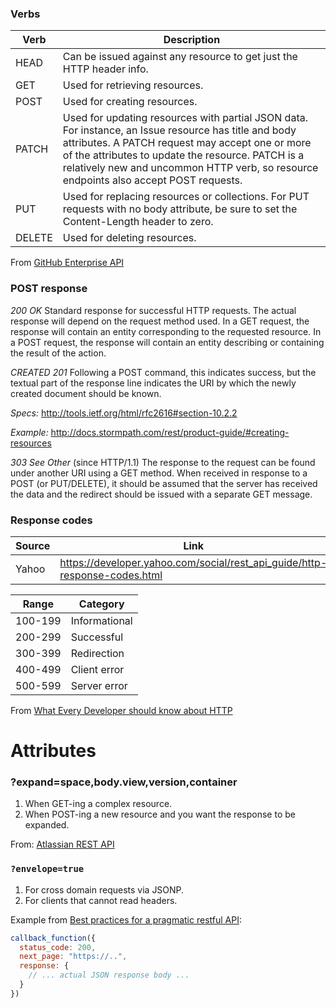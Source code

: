 ### Verbs

|Verb|Description|
|-------------|-------------|
|HEAD|Can be issued against any resource to get just the HTTP header info.|
|GET|Used for retrieving resources.|
|POST|Used for creating resources.|
|PATCH|Used for updating resources with partial JSON data. For instance, an Issue resource has title and body attributes. A PATCH request may accept one or more of the attributes to update the resource. PATCH is a relatively new and uncommon HTTP verb, so resource endpoints also accept POST requests.|
|PUT|Used for replacing resources or collections. For PUT requests with no body attribute, be sure to set the Content-Length header to zero.|
|DELETE|Used for deleting resources.|

From [GitHub Enterprise API]

### POST response

*200 OK*
Standard response for successful HTTP requests. The actual response will depend on the request method used. 
In a GET request, the response will contain an entity corresponding to the requested resource. 
In a POST request, the response will contain an entity describing or containing the result of the action.

*CREATED 201*
Following a POST command, this indicates success, but the textual part of the response line indicates the 
URI by which the newly created document should be known.

*Specs:* http://tools.ietf.org/html/rfc2616#section-10.2.2

*Example:* http://docs.stormpath.com/rest/product-guide/#creating-resources

*303 See Other* (since HTTP/1.1)
The response to the request can be found under another URI using a GET method. When received in response to a 
POST (or PUT/DELETE), it should be assumed that the server has received the data and the redirect should be 
issued with a separate GET message.

### Response codes

|Source|Link|
|-------------|-------------|
|Yahoo|https://developer.yahoo.com/social/rest_api_guide/http-response-codes.html|


|Range|Category|
|-------------|-------------|
|100-199|Informational|
|200-299|Successful|
|300-399|Redirection|
|400-499|Client error|
|500-599|Server error|

From [What Every Developer should know about HTTP]

# Attributes

### ?expand=space,body.view,version,container

1. When GET-ing a complex resource.
2. When POST-ing a new resource and you want the response to be expanded.

From: [Atlassian REST API]

### `?envelope=true`

1. For cross domain requests via JSONP.
2. For clients that cannot read headers.

Example from [Best practices for a pragmatic restful API]:

```javascript
callback_function({
  status_code: 200,
  next_page: "https://..",
  response: {
    // ... actual JSON response body ... 
  }
})
```

[GitHub Enterprise API]:https://developer.github.com/enterprise/2.3/v3/
[What Every Developer should know about HTTP]:https://www.amazon.com/gp/product/B0076Z6VMI/ref=oh_aui_d_detailpage_o00_?ie=UTF8&psc=1
[Best practices for a pragmatic restful API]:http://www.vinaysahni.com/best-practices-for-a-pragmatic-restful-api
[Atlassian REST API]:https://docs.atlassian.com/confluence/REST/latest/
